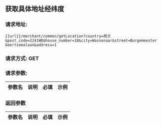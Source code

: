 ## 获取具体地址经纬度
### 请求地址:
```
{{url}}/merchant/common/getLocation?country=荷兰&post_code=2241WD&house_number=18&city=Wassenaar&street=Burgemeester Geertsemalaan&address=1
```
### 请求方式: GET  
### 请求参数:  

|参数名|说明|必填|示例|  
 |---|---|---|---|  
### 返回参数  

|参数名|说明|必填|示例|  
 |---|---|---|---|  
